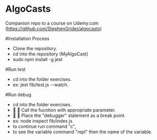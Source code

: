 # AlgoCasts

Companion repo to a course on Udemy.com (https://github.com/StephenGrider/algocasts)

#Installation Process

- Clone the repository.
- cd into the repository (MyAlgoCast)
- sudo npm install -g jest

#Run test

- cd into the folder exercises.
- ex: jest fib/test.js --watch.

#Run debug

- cd into the folder exercises.
- :star2: :star2: Call the fucntion with appropriate parameter.
- :star2: :star2: Place the "debugger" statement as a break point.
- ex: node inspect fib/index.js
- to continue run command "c",
- to see the variable command "repl" then the name of the variable.
